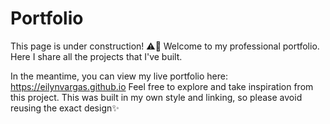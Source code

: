 # Portfolio
This page is under construction! ⚠️🔨
Welcome to my professional portfolio. Here I share all the projects that I've built.

In the meantime, you can view my live portfolio here: https://eilynvargas.github.io
Feel free to explore and take inspiration from this project. This was built in my own style and linking, so please avoid reusing the exact design✨
